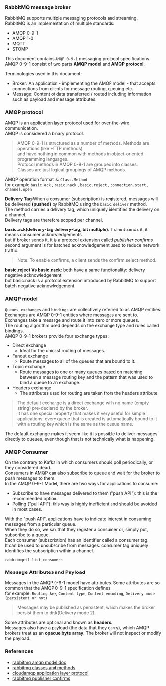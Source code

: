 ### RabbitMQ message broker    
RabbitMQ supports multiple messaging protocols and streaming.    
RabbitMQ is an implementation of multiple standards:
- AMQP 0-9-1
- AMQP 1-0
- MQTT
- STOMP

This document contains `AMQP 0-9-1` messaging protocol specifications.   
AMQP 0-9-1 consist of two parts  **AMQP model** and **AMQP protocol**.     

Terminologies used in this document:
- Broker: An application - implementing the AMQP model - that accepts connections from clients for message routing, queuing etc.
- Message: Content of data transferred / routed including information such as payload and message attributes.

### AMQP protocol
AMQP is an application layer protocol used for over-the-wire communication.     
AMQP is considered a binary protocol.    
> AMQP 0-9-1 is structured as a number of methods. Methods are operations (like HTTP methods)           
> and have nothing in common with methods in object-oriented programming languages.      
> Protocol methods in AMQP 0-9-1 are grouped into classes.     
> Classes are just logical groupings of AMQP methods.

AMQP operation format is: `Class.Method`    
for example `basic.ack` , `basic.nack` , `basic.reject` , `connection.start` , `channel.open`   

**Delivery Tag**:When a consumer (subscription) is registered, messages will be delivered __(pushed)__ by RabbitMQ using the `basic.deliver` method.     
The method carries a delivery tag, which uniquely identifies the delivery on a channel.      
Delivery tags are therefore scoped per channel.    

**basic.ack(delivery-tag delivery-tag, bit multiple)**: if client sends it, it means consumer acknowledgements    
but if broker sends it, it is a protocol extension called *publisher confirms*    
second argument is for batched acknowledgement used to reduce network traffic.    
>Note: To enable confirms, a client sends the confirm.select method.

**basic.reject Vs basic.nack**: both have a same functionality: delivery negative acknowledgement    
but basic.nack is a protocol extension introduced by RabbitMQ to support batch negative acknowledgement.    

### AMQP model
`Queues`, `exchanges` and `bindings` are collectively referred to as AMQP entities.    
Exchanges are AMQP 0-9-1 entities where messages are sent to.     
Exchanges take a message and route it into zero or more queues.     
The routing algorithm used depends on the exchange type and rules called bindings.     
AMQP 0-9-1 brokers provide four exchange types:
- Direct exchange
  - Ideal for the unicast routing of messages.
- Fanout exchange
  - Route messages to all of the queues that are bound to it.
- Topic exchange
  - Route messages to one or many queues based on matching between a message routing key and the pattern that was used to bind a queue to an exchange.
- Headers exchange
  - The attributes used for routing are taken from the headers attribute
>The default exchange is a direct exchange with no name (empty string) pre-declared by the broker.     
>It has one special property that makes it very useful for simple applications: 
>every queue that is created is automatically bound to it with a routing key which is the same as the queue name.

The default exchange makes it seem like it is possible to deliver messages directly to queues, even though that is not technically what is happening.

### AMQP Consumer    
On the contrary to Kafka in which consumers should poll periodically, or they considered dead.     
Consumers in AMQP can also subscribe to queue and wait for the broker to push messages to them.     
In the AMQP 0-9-1 Model, there are two ways for applications to consume:    
- Subscribe to have messages delivered to them ("push API"): this is the recommended option.
- Polling ("pull API"): this way is highly inefficient and should be avoided in most cases.

With the "push API", applications have to indicate interest in consuming messages from a particular queue.     
When they do so, we say that they register a consumer or, simply put, subscribe to a queue.     
Each consumer (subscription) has an identifier called a consumer tag.      
It can be used to unsubscribe from messages. consumer tag uniquely identifies the subscription within a channel.    
```shell
rabbitmqctl list_consumers
```

### Message Attributes and Payload   
Messages in the AMQP 0-9-1 model have attributes. Some attributes are so common that the AMQP 0-9-1 specification defines    
for example: `Routing key`, `Content type`, `Content encoding`, `Delivery mode (persistent or not)`    
> Messages may be published as persistent, which makes the broker persist them to disk(Delivery mode 2).

Some attributes are optional and known as **headers**.     
Messages also have a payload (the data that they carry), which AMQP brokers treat as an __opaque byte array__. The broker will not inspect or modify the payload.     

### References
- [rabbitmq amqp model doc](https://www.rabbitmq.com/tutorials/amqp-concepts.html)
- [rabbitmq classes and methods](https://www.rabbitmq.com/amqp-0-9-1-quickref.html)
- [cloudamqp application layer protocol](https://www.cloudamqp.com/blog/what-is-amqp-and-why-is-it-used-in-rabbitmq.html)
- [rabbitmq publisher confirms](https://www.rabbitmq.com/confirms.html)